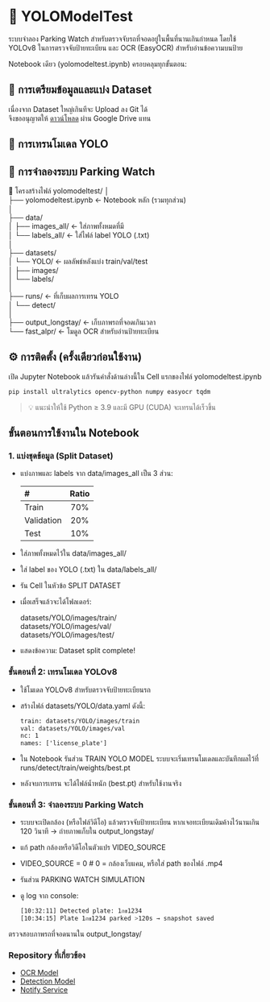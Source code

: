 # 🚗 YOLOModelTest

ระบบจำลอง Parking Watch สำหรับตรวจจับรถที่จอดอยู่ในพื้นที่นานเกินกำหนด
โดยใช้ YOLOv8 ในการตรวจจับป้ายทะเบียน และ OCR (EasyOCR) สำหรับอ่านข้อความบนป้าย

Notebook เดียว (yolomodeltest.ipynb) ครอบคลุมทุกขั้นตอน:

## 📂 การเตรียมข้อมูลและแบ่ง Dataset

เนื่องจาก Dataset ใหญ่เกินทีจะ Upload ลง Git ได้  
จึงขออนุญาตให้ [ดาวน์โหลด](https://drive.google.com/drive/folders/1qC0drXGKsUKW8W3nQDzFIzZLcMBLIuOF?usp=sharing) ผ่าน Google Drive แทน

## 🧠 การเทรนโมเดล YOLO

## 🎥 การจำลองระบบ Parking Watch

🧭 โครงสร้างไฟล์
yolomodeltest/
│  
├── yolomodeltest.ipynb      ← Notebook หลัก (รวมทุกส่วน)  
│  
├── data/  
│   ├── images_all/          ← ใส่ภาพทั้งหมดที่มี  
│   └── labels_all/          ← ใส่ไฟล์ label YOLO (.txt)  
│  
├── datasets/  
│   └── YOLO/                ← ผลลัพธ์หลังแบ่ง train/val/test  
│       ├── images/  
│       └── labels/  
│  
├── runs/                    ← ที่เก็บผลการเทรน YOLO  
│   └── detect/  
│  
├── output_longstay/         ← เก็บภาพรถที่จอดเกินเวลา  
└── fast_alpr/               ← โมดูล OCR สำหรับอ่านป้ายทะเบียน  

## ⚙️ การติดตั้ง (ครั้งเดียวก่อนใช้งาน)

เปิด Jupyter Notebook แล้วรันคำสั่งด้านล่างนี้ใน Cell แรกของไฟล์ yolomodeltest.ipynb

```bash
pip install ultralytics opencv-python numpy easyocr tqdm
```

> 💡 แนะนำให้ใช้ Python ≥ 3.9 และมี GPU (CUDA) จะเทรนได้เร็วขึ้น

## ขั้นตอนการใช้งานใน Notebook

### 1. แบ่งชุดข้อมูล (Split Dataset)

- แบ่งภาพและ labels จาก data/images_all เป็น 3 ส่วน:

    | #          | Ratio |
    |:-----------|:-----:|
    | Train      | 70%   |
    | Validation | 20%   |
    | Test       | 10%   |

- ใส่ภาพทั้งหมดไว้ใน data/images_all/
- ใส่ label ของ YOLO (.txt) ใน data/labels_all/
- รัน Cell ในหัวข้อ SPLIT DATASET
- เมื่อเสร็จแล้วจะได้โฟลเดอร์:

    datasets/YOLO/images/train/  
    datasets/YOLO/images/val/  
    datasets/YOLO/images/test/  

- แสดงข้อความ: Dataset split complete!

### ขั้นตอนที่ 2: เทรนโมเดล YOLOv8

- ใช้โมเดล YOLOv8 สำหรับตรวจจับป้ายทะเบียนรถ
- สร้างไฟล์ datasets/YOLO/data.yaml ดังนี้:

    ```txt
    train: datasets/YOLO/images/train
    val: datasets/YOLO/images/val
    nc: 1
    names: ['license_plate']
    ```

- ใน Notebook รันส่วน TRAIN YOLO MODEL
ระบบจะเริ่มเทรนโมเดลและบันทึกผลไว้ที่ runs/detect/train/weights/best.pt
- หลังจบการเทรน จะได้ไฟล์น้ำหนัก (best.pt) สำหรับใช้งานจริง

### ขั้นตอนที่ 3: จำลองระบบ Parking Watch

- ระบบจะเปิดกล้อง (หรือไฟล์วิดีโอ) แล้วตรวจจับป้ายทะเบียน
หากเจอทะเบียนเดิมค้างไว้นานเกิน 120 วินาที → ถ่ายภาพเก็บใน output_longstay/
- แก้ path กล้องหรือวิดีโอในตัวแปร VIDEO_SOURCE
- VIDEO_SOURCE = 0  # 0 = กล้องเว็บแคม, หรือใส่ path ของไฟล์ .mp4
- รันส่วน PARKING WATCH SIMULATION

- ดู log จาก console:

    ```bash
    [10:32:11] Detected plate: 1กข1234
    [10:34:15] Plate 1กข1234 parked >120s → snapshot saved
    ```

ตรวจสอบภาพรถที่จอดนานใน output_longstay/

### Repository ที่เกี่ยวข้อง

- [OCR Model](https://github.com/zxvvcv123/model_ocr_car)
- [Detection Model](https://github.com/UnKnowConut/YOLO)
- [Notify Service](https://github.com/Harin3Bone/license-plate-detection-notify-service)